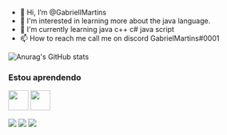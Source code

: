 - 👋 Hi, I’m @GabriellMartins
- 👀 I'm interested in learning more about the java language.
- 🌱 I'm currently learning java c++ c# java script
- 📫 How to reach me call me on discord GabrielMartins#0001




![Anurag's GitHub stats](https://github-readme-stats.vercel.app/api?username=anuraghazra&show_icons=true&theme=radical)



### Estou aprendendo

<img src="https://cdn.jsdelivr.net/gh/devicons/devicon/icons/java/java-original.svg" width="40" height="40"/> <img src="https://cdn.jsdelivr.net/gh/devicons/devicon/icons/linux/linux-original.svg" width="40" height="40"/>



<div>
<a href="https://www.youtube.com/gabrielmartins" target="_blank"><img src="https://img.shields.io/badge/YouTube-FF0000?style=for-the-badge&logo=youtube&logoColor=white" target="_blank"></a>
<a href = "mailto:shawplayer@hotmail.com"><img src="https://img.shields.io/badge/Gmail-D14836?style=for-the-badge&logo=gmail&logoColor=white" target="_blank"></a>
<a href="https://www.linkedin.com/in/seu-usuário-linkedln-aqui" target="_blank"><img src="https://img.shields.io/badge/-LinkedIn-%230077B5?style=for-the-badge&logo=linkedin&logoColor=white" target="_blank"></a>   
</div>
